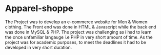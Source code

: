# Apparel-shoppe
The Project was to develop an e-commerce website for Men &amp; Women clothing. The Front end was done in HTML &amp; Javascript while the back end was done in MySQL &amp; PHP. The project was challenging as i had to learn the once unfamiliar langauge i.e PHP in very short amount of time. As the project was for academic purposes, to meet the deadlines it had to be developed in very short duration.
